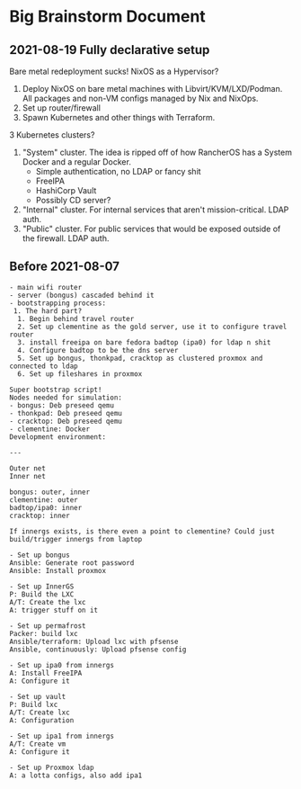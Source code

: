 # Big Brainstorm Document

## 2021-08-19 Fully declarative setup 

Bare metal redeployment sucks! NixOS as a Hypervisor?

1. Deploy NixOS on bare metal machines with Libvirt/KVM/LXD/Podman. All packages and non-VM configs managed by Nix and NixOps.
2. Set up router/firewall
3. Spawn Kubernetes and other things with Terraform.

3 Kubernetes clusters?

1. "System" cluster. The idea is ripped off of how RancherOS has a System Docker and a regular Docker. 
    - Simple authentication, no LDAP or fancy shit
    - FreeIPA
    - HashiCorp Vault
    - Possibly CD server?
2. "Internal" cluster. For internal services that aren't mission-critical. LDAP auth.
3. "Public" cluster. For public services that would be exposed outside of the firewall. LDAP auth.

## Before 2021-08-07

```
- main wifi router
- server (bongus) cascaded behind it
- bootstrapping process:
 1. The hard part?
  1. Begin behind travel router
  2. Set up clementine as the gold server, use it to configure travel router
  3. install freeipa on bare fedora badtop (ipa0) for ldap n shit
  4. Configure badtop to be the dns server
  5. Set up bongus, thonkpad, cracktop as clustered proxmox and connected to ldap
  6. Set up fileshares in proxmox

Super bootstrap script!
Nodes needed for simulation:
- bongus: Deb preseed qemu
- thonkpad: Deb preseed qemu
- cracktop: Deb preseed qemu
- clementine: Docker
Development environment:

---

Outer net 
Inner net 

bongus: outer, inner 
clementine: outer
badtop/ipa0: inner 
cracktop: inner 

If innergs exists, is there even a point to clementine? Could just build/trigger innergs from laptop

- Set up bongus 
Ansible: Generate root password
Ansible: Install proxmox

- Set up InnerGS
P: Build the LXC
A/T: Create the lxc 
A: trigger stuff on it

- Set up permafrost
Packer: build lxc
Ansible/terraform: Upload lxc with pfsense
Ansible, continuously: Upload pfsense config

- Set up ipa0 from innergs
A: Install FreeIPA
A: Configure it

- Set up vault
P: Build lxc
A/T: Create lxc
A: Configuration

- Set up ipa1 from innergs
A/T: Create vm
A: Configure it

- Set up Proxmox ldap
A: a lotta configs, also add ipa1
```